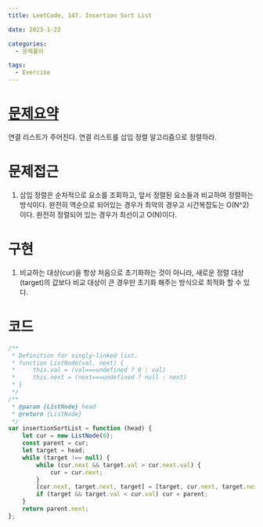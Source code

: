 ```yaml
---
title: LeetCode, 147. Insertion Sort List

date: 2023-1-22

categories:
  - 문제풀이

tags:
  - Exercise
---
```


# [문제요약](https://leetcode.com/problems/insertion-sort-list/description/)

연결 리스트가 주어진다. 연결 리스트를 삽입 정렬 알고리즘으로 정렬하라.

# 문제접근

1. 삽입 정렬은 순차적으로 요소를 조회하고, 앞서 정렬된 요소들과 비교하여 정렬하는 방식이다. 완전히 역순으로 되어있는 경우가 최악의 경우고 시간복잡도는 O(N^2)이다. 완전히 정렬되어 있는 경우가 최선이고 O(N)이다.

# 구현

1. 비교하는 대상(cur)을 항상 처음으로 초기화하는 것이 아니라, 새로운 정렬 대상(target)의 값보다 비교 대상이 큰 경우만 초기화 해주는 방식으로 최적화 할 수 있다.

# 코드

```javascript
/**
 * Definition for singly-linked list.
 * function ListNode(val, next) {
 *     this.val = (val===undefined ? 0 : val)
 *     this.next = (next===undefined ? null : next)
 * }
 */
/**
 * @param {ListNode} head
 * @return {ListNode}
 */
var insertionSortList = function (head) {
	let cur = new ListNode(0);
	const parent = cur;
	let target = head;
	while (target !== null) {
		while (cur.next && target.val > cur.next.val) {
			cur = cur.next;
		}
		[cur.next, target.next, target] = [target, cur.next, target.next];
		if (target && target.val < cur.val) cur = parent;
	}
	return parent.next;
};
```
